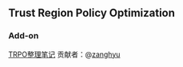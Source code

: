 ## Trust Region Policy Optimization

### Add-on
[TRPO整理笔记]()
贡献者：@[zanghyu](https://github.com/zanghyu)
